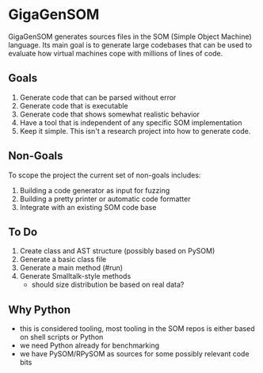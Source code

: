 # GigaGenSOM

GigaGenSOM generates sources files in the SOM (Simple Object Machine) language.
Its main goal is to generate large codebases that can be used to evaluate how
virtual machines cope with millions of lines of code.

## Goals

1. Generate code that can be parsed without error
2. Generate code that is executable
3. Generate code that shows somewhat realistic behavior
4. Have a tool that is independent of any specific SOM implementation
5. Keep it simple. This isn't a research project into how to generate code.

## Non-Goals

To scope the project the current set of non-goals includes:

1. Building a code generator as input for fuzzing
2. Building a pretty printer or automatic code formatter
3. Integrate with an existing SOM code base

## To Do

1. Create class and AST structure (possibly based on PySOM)
2. Generate a basic class file
3. Generate a main method (#run)
4. Generate Smalltalk-style methods
   - should size distribution be based on real data?


## Why Python

- this is considered tooling, most tooling in the SOM repos is either based on
  shell scripts or Python
- we need Python already for benchmarking
- we have PySOM/RPySOM as sources for some possibly relevant code bits
